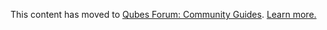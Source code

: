 This content has moved to [Qubes Forum: Community Guides](https://forum.qubes-os.org/t/lenovo-thinkpad-troubleshooting/19024). [Learn more.](https://forum.qubes-os.org/t/announcement-qubes-community-project-has-been-migrated-to-the-forum/20367/)
